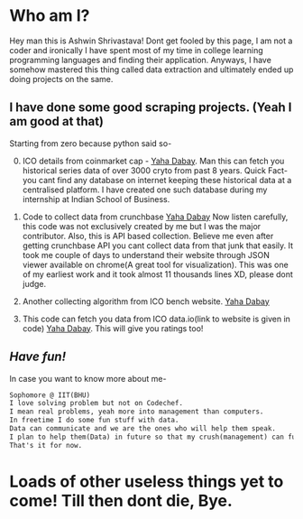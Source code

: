 # Who am I?
Hey man this is Ashwin Shrivastava! Dont get fooled by this page, I am not a coder and ironically I have spent most of my time in college learning programming languages and finding their application. Anyways, I have somehow mastered this thing called data extraction and ultimately ended up doing projects on the same. 

## I have done some good scraping projects. (Yeah I am good at that)
Starting from zero because python said so-

0. ICO details from coinmarket cap - [Yaha Dabay](https://github.com/ashwin1910/ICO/blob/master/code_to_share). Man this can fetch you historical series data of over 3000 cryto from past 8 years. Quick Fact- you cant find any database on internet keeping these historical data at a centralised platform. I have created one such database during my internship at Indian School of Business. 

1. Code to collect data from crunchbase [Yaha Dabay](https://github.com/ashwin1910/Crunchbase-data-code/blob/master/company_all_details) Now listen carefully, this code was not exclusively created by me but I was the major contributor. Also, this is API based collection. Believe me even after getting crunchbase API you cant collect data from that junk that easily. It took me couple of days to understand their website through JSON viewer available on chrome(A great tool for visualization). This was one of my earliest work and it took almost 11 thousands lines XD, please dont judge.

2. Another collecting algorithm from ICO bench website. [Yaha Dabay](https://github.com/ashwin1910/ICO-bench/blob/master/ico%20bench%20code)

3. This code can fetch you data from ICO data.io(link to website is given in code) [Yaha Dabay](https://github.com/ashwin1910/ICO.Data.IO-scarpe-codes/blob/master/code%20to%20scrape). This will give you ratings too!

## _Have fun!_

In case you want to know more about me-

```markdown
Sophomore @ IIT(BHU)
I love solving problem but not on Codechef.
I mean real problems, yeah more into management than computers. 
In freetime I do some fun stuff with data. 
Data can communicate and we are the ones who will help them speak. 
I plan to help them(Data) in future so that my crush(management) can function smoothly. 
That's it for now.

```

# Loads of other useless things yet to come! Till then dont die, Bye.
